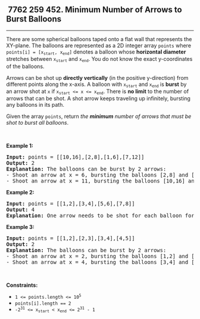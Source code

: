 <h2> 7762 259
452. Minimum Number of Arrows to Burst Balloons</h2><hr><div><p>There are some spherical balloons taped onto a flat wall that represents the XY-plane. The balloons are represented as a 2D integer array <code>points</code> where <code>points[i] = [x<sub>start</sub>, x<sub>end</sub>]</code> denotes a balloon whose <strong>horizontal diameter</strong> stretches between <code>x<sub>start</sub></code> and <code>x<sub>end</sub></code>. You do not know the exact y-coordinates of the balloons.</p>

<p>Arrows can be shot up <strong>directly vertically</strong> (in the positive y-direction) from different points along the x-axis. A balloon with <code>x<sub>start</sub></code> and <code>x<sub>end</sub></code> is <strong>burst</strong> by an arrow shot at <code>x</code> if <code>x<sub>start</sub> &lt;= x &lt;= x<sub>end</sub></code>. There is <strong>no limit</strong> to the number of arrows that can be shot. A shot arrow keeps traveling up infinitely, bursting any balloons in its path.</p>

<p>Given the array <code>points</code>, return <em>the <strong>minimum</strong> number of arrows that must be shot to burst all balloons</em>.</p>

<p>&nbsp;</p>
<p><strong class="example">Example 1:</strong></p>

<pre><strong>Input:</strong> points = [[10,16],[2,8],[1,6],[7,12]]
<strong>Output:</strong> 2
<strong>Explanation:</strong> The balloons can be burst by 2 arrows:
- Shoot an arrow at x = 6, bursting the balloons [2,8] and [1,6].
- Shoot an arrow at x = 11, bursting the balloons [10,16] and [7,12].
</pre>

<p><strong class="example">Example 2:</strong></p>

<pre><strong>Input:</strong> points = [[1,2],[3,4],[5,6],[7,8]]
<strong>Output:</strong> 4
<strong>Explanation:</strong> One arrow needs to be shot for each balloon for a total of 4 arrows.
</pre>

<p><strong class="example">Example 3:</strong></p>

<pre><strong>Input:</strong> points = [[1,2],[2,3],[3,4],[4,5]]
<strong>Output:</strong> 2
<strong>Explanation:</strong> The balloons can be burst by 2 arrows:
- Shoot an arrow at x = 2, bursting the balloons [1,2] and [2,3].
- Shoot an arrow at x = 4, bursting the balloons [3,4] and [4,5].
</pre>

<p>&nbsp;</p>
<p><strong>Constraints:</strong></p>

<ul>
	<li><code>1 &lt;= points.length &lt;= 10<sup>5</sup></code></li>
	<li><code>points[i].length == 2</code></li>
	<li><code>-2<sup>31</sup> &lt;= x<sub>start</sub> &lt; x<sub>end</sub> &lt;= 2<sup>31</sup> - 1</code></li>
</ul>
</div>